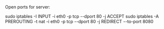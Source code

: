 Open ports for server:

sudo iptables -I INPUT -i eth0 -p tcp --dport 80 -j ACCEPT
sudo iptables -A PREROUTING -t nat -i eth0 -p tcp --dport 80 -j REDIRECT --to-port 8080
